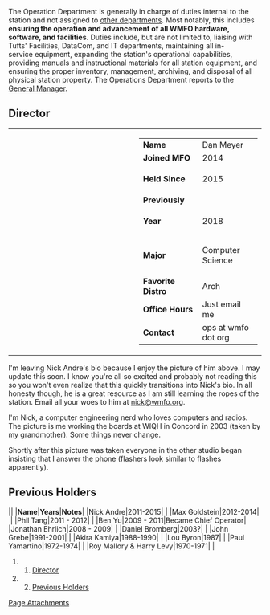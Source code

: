 The Operation Department is generally in charge of duties internal to the station and not assigned to [other departments](https://wiki.wmfo.org/About_WMFO/Executive_Board "Executive Board"). Most notably, this includes **ensuring the operation and advancement of all WMFO hardware, software, and facilities**. Duties include, but are not limited to, liaising with Tufts' Facilities, DataCom, and IT departments, maintaining all in-service equipment, expanding the station's operational capabilities, providing manuals and instructional materials for all station equipment, and ensuring the proper inventory, management, archiving, and disposal of all physical station property. The Operations Department reports to the [General Manager](https://wiki.wmfo.org/About_WMFO/Executive_Board/GM's_Office "GM's Office").

Director
--------

<table>
<col width="50%" />
<col width="50%" />
<tbody>
<tr class="odd">
<td align="left"><a href="https://wiki.wmfo.org/@api/deki/files/770/=Scan_1.jpeg" title="Scan 1.jpeg"><embed src="https://wiki.wmfo.org/@api/deki/files/770/=Scan_1.jpeg?size=webview" /></a></td>
<td align="left"><table>
<col width="50%" />
<col width="50%" />
<tbody>
<tr class="odd">
<td align="left"><strong>Name</strong></td>
<td align="left">Dan Meyer</td>
</tr>
<tr class="even">
<td align="left"><strong>Joined MFO</strong></td>
<td align="left">2014</td>
</tr>
<tr class="odd">
<td align="left"><strong>Held Since</strong></td>
<td align="left"><p>2015</p></td>
</tr>
<tr class="even">
<td align="left"><strong>Previously</strong></td>
<td align="left"> </td>
</tr>
<tr class="odd">
<td align="left"><strong>Year</strong></td>
<td align="left"><p>2018</p></td>
</tr>
<tr class="even">
<td align="left"><strong>Major</strong></td>
<td align="left"><p>Computer Science</p></td>
</tr>
<tr class="odd">
<td align="left"><strong>Favorite Distro</strong></td>
<td align="left">Arch</td>
</tr>
<tr class="even">
<td align="left"><strong>Office Hours</strong></td>
<td align="left">Just email me</td>
</tr>
<tr class="odd">
<td align="left"><strong>Contact</strong></td>
<td align="left"><script type="text/javascript">
<!--
h='&#x77;&#x6d;&#102;&#x6f;&#46;&#x6f;&#114;&#x67;';a='&#64;';n='&#x6f;&#112;&#x73;';e=n+a+h;
document.write('<a h'+'ref'+'="ma'+'ilto'+':'+e+'">'+e+'<\/'+'a'+'>');
// -->
</script><noscript>&#x6f;&#112;&#x73;&#32;&#x61;&#116;&#32;&#x77;&#x6d;&#102;&#x6f;&#32;&#100;&#x6f;&#116;&#32;&#x6f;&#114;&#x67;</noscript></td>
</tr>
</tbody>
</table></td>
</tr>
</tbody>
</table>

I'm leaving Nick Andre's bio because I enjoy the picture of him above. I may update this soon. I know you're all so excited and probably not reading this so you won't even realize that this quickly transitions into Nick's bio. In all honesty though, he is a great resource as I am still learning the ropes of the station. Email all your woes to him at [nick@wmfo.org](mailto:nick@wmfo.org "mailto:nick@wmfo.org").

I'm Nick, a computer engineering nerd who loves computers and radios. The picture is me working the boards at WIQH in Concord in 2003 (taken by my grandmother). Some things never change.

Shortly after this picture was taken everyone in the other studio began insisting that I answer the phone (flashers look similar to flashes apparently).

Previous Holders
----------------

||
|**Name**|**Years**|**Notes**|
|Nick Andre|2011-2015| |
|Max Goldstein|2012-2014| |
|Phil Tang|2011 - 2012| |
|Ben Yu|2009 - 2011|Became Chief Operator|
|Jonathan Ehrlich|2008 - 2009| |
|Daniel Bromberg|2003?| |
|John Grebe|1991-2001| |
|Akira Kamiya|1988-1990| |
|Lou Byron|1987| |
|Paul Yamartino|1972-1974| |
|Roy Mallory & Harry Levy|1970-1971| |

1.  1. [Director](#Director)
2.  2. [Previous Holders](#Previous_Holders)

[Page Attachments](https://wiki-files.wmfo.org/About_WMFO/Executive_Board/Operations_Dept.)
